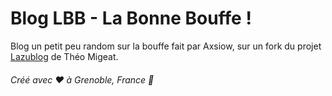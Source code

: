 # Blog LBB - La Bonne Bouffe !
Blog un petit peu random sur la bouffe fait par Axsiow, sur un fork du projet [Lazublog](https://github.com/STM3900/Lazublog "Github Lazublog") de Théo Migeat.
###### Créé avec ❤️️ à Grenoble, France 🗻